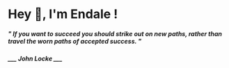 <h1 title="head"> Hey 👋, I'm Endale !</h1>

**<h5><i>" If you want to succeed you should strike out on new paths, rather than travel the worn paths of accepted success. "</i></h5>**

*<b>___ John Locke ___</b>*
